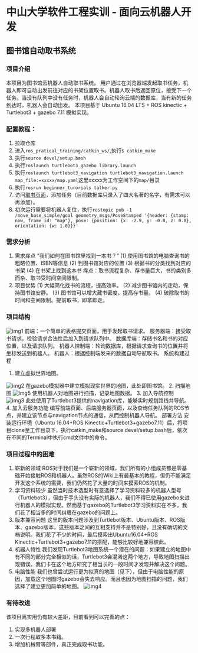 # 中山大学软件工程实训 - 面向云机器人开发
## 图书馆自动取书系统

### 项目介绍
本项目为图书馆云机器人自动取书系统。
用户通过在浏览器端发起取书任务，机器人即可自动出发前往对应的书架位置取书。机器人取书后返回原位，接受下一个任务。当没有队列中没有任务时，机器人会自动轮询云端的数据库，当有新的任务到达时，机器人会自动出发。
本项目基于 Ubuntu 16.04 LTS + ROS kinectic + Turtlebot3 + gazebo 7.11 模拟实现。

### 配置教程：
1. 拉取仓库
2. 进入`ros_pratical_training/catkin_ws/`,执行`$ catkin_make`
3. 执行`source devel/setup.bash`
4. 执行`roslaunch turtlebot3_gazebo library.launch`
5. 执行`roslaunch turtlebot3_navigation turtlebot3_navigation.launch map_file:=xxxxx/map.yaml`这里xxxxx为工作空间下的`map/`目录
6. 执行`rosrun beginner_turorials talker.py`
7. 访问[取书页面](http://meal.mlg.kim/interface.html)，添加任务（目前数据库只录入了四大名著的名字，有需求可以再添加）。
8. 初次运行需要将机器人复位，执行`rostopic pub -1 /move_base_simple/goal geometry_msgs/PoseStamped '{header: {stamp: now, frame_id: "map"}, pose: {position: {x: -2.9, y: -0.0, z: 0.0}, orientation: {w: 1.0}}}'`

### 需求分析
1.	需求痒点
“我们如何在图书馆里找到一本书？”
(1)	使用图书馆的电脑查询书的粗略位置、ISBN等信息
(2)	到图书馆对应的位置
(3)	根据书的分类找到对应的书架
(4)	在书架上找到这本书
痒点：取书流程复杂、存书量巨大，书的类别多而杂、取书受时间空间限制。
2.	项目优势
(1)	大幅简化找书的流程，提高效率。
(2)	减少图书馆内的走动，保持图书馆安静。
(3)	图书馆可以增大藏书密度，提高存书量。
(4)	破除取书的时间和空间限制。提前取书，即拿即走。

### 项目结构
![img1](https://github.com/SYSU-ROS-Develop/ros_pratical_training/blob/dev-jerry/doc/imgs/1.png)
	前端：一个简单的表格提交页面，用于发起取书请求。
	服务器端：接受取书请求，检验请求合法性后加入到请求队列中。
	数据库端：存储书名和书的对应位置，以及请求队列。
	机器人控制端：轮询数据库，根据请求查询书的位置并将坐标发送到机器人。
	机器人：根据控制端发来的数据自动导航取书。
系统构建过程
1.	建立虚拟世界地图。

![img2](https://github.com/SYSU-ROS-Develop/ros_pratical_training/blob/dev-jerry/doc/imgs/2.jpg)
在gazebo模拟器中建立模拟现实世界的地图，此处即图书馆。
2.	扫描地图
![img5](https://github.com/SYSU-ROS-Develop/ros_pratical_training/blob/dev-jerry/doc/imgs/map.jpg)
使用机器人对地图进行扫描，记录地图数据。
3.	加入导航控制
![img3](https://github.com/SYSU-ROS-Develop/ros_pratical_training/blob/dev-jerry/doc/imgs/3.jpg)
此处使用了Turtlebot3提供的navigation库，能够实时规划路线并导航。
4.	加入云服务功能
编写前端页面、后端服务器页面，以及查询任务队列的ROS节点，并建立该节点与navigation节点的通信，从而控制机器人导航。
部署方法
安装运行环境（Ubuntu 16.04+ROS Kinectic+Turtlebot3+gazebo7.11）后，将项目clone至工作目录下，执行catkin_make和source devel/setup.bash后，依次在不同的Terminal中执行cmd文件中的命令。
### 项目过程中的困难
1.	崭新的领域
ROS对于我们是一个崭新的领域，我们所有的小组成员都是零基础开始接触ROS和机器人。虽然ROS的Wiki上有最基本的教程，但仍不能满足开发这个系统的需要，我们仍然花了大量的时间来摸索ROS的机制。
2.	学习资料较少
虽然当时技术选型时有意选择了学习资料较多的机器人型号（Turtlebot3），但由于手头没有实际的机器人，我们不得已使用gazebo来进行机器人的模拟实现。然而基于gazebo的Turtlebot3学习资料实在不多，我们花了相当多的时间纠缠在gazebo的问题上。
3.	版本兼容问题
这里的版本问题涉及到Turtlebot版本、Ubuntu版本、ROS版本、gazebo版本，这些版本之间的互相支持并不是特别好，且没有确切的文档说明。我们花了不少的时间，最后摸索出Ubuntu16.04+ROS Kinectic+Turtlebot3+gazebo7.11的搭配，能够比较好地兼容彼此。
4.	机器人特性
我们发现Turtlebot3地图系统一个潜在的问题：如果建立的地图中有不同的部分完全相似的话，Turtlebot3会混淆这两个地方，导致地图扫描出现错误。我们卡在这个地方研究了相当长的一段时间才发现并解决这个问题。
5.	电脑性能
我们也曾尝试运行更为拟真的地图（见下），但由于电脑性能的原因，加载这个地图时gazebo会失去响应。而且也因为地图扫描的问题，我们选择了建立更加简单的地图。
![img4](https://github.com/SYSU-ROS-Develop/ros_pratical_training/blob/dev-jerry/doc/imgs/4.jpg)

### 有待改进
该项目离实用仍有较大差距，目前看到可以完善的点：
1.	实现多机器人部署
2.	一次行程取多本书籍。
3.	增加机械臂等部件，真正完成取书功能。

